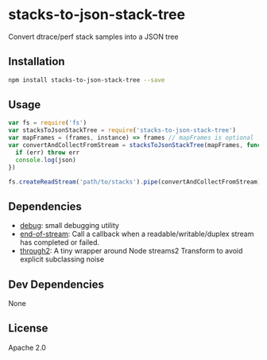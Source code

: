 # stacks-to-json-stack-tree 

Convert dtrace/perf stack samples into a JSON tree

## Installation

```sh
npm install stacks-to-json-stack-tree --save
```

## Usage

```js 
var fs = require('fs')
var stacksToJsonStackTree = require('stacks-to-json-stack-tree')
var mapFrames = (frames, instance) => frames // mapFrames is optional
var convertAndCollectFromStream = stacksToJsonStackTree(mapFrames, function (err, json) {
  if (err) throw err
  console.log(json)
})

fs.createReadStream('path/to/stacks').pipe(convertAndCollectFromStream)
```

## Dependencies

- [debug](https://github.com/visionmedia/debug): small debugging utility
- [end-of-stream](https://github.com/mafintosh/end-of-stream): Call a callback when a readable/writable/duplex stream has completed or failed.
- [through2](https://github.com/rvagg/through2): A tiny wrapper around Node streams2 Transform to avoid explicit subclassing noise

## Dev Dependencies


None

## License

Apache 2.0
